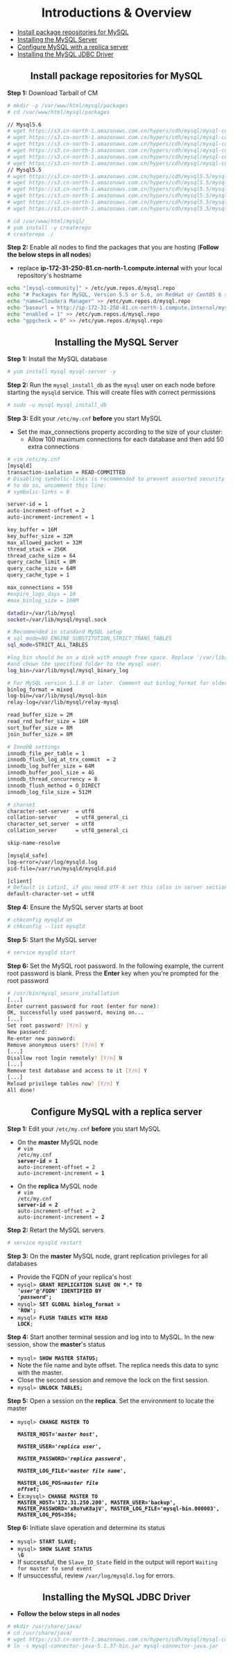 # <center> Introductions & Overview </center>
* <a href="#intro_1"/> Install package repositories for MySQL
* <a href="#intro_2"/> Installing the MySQL Server
* <a href="#intro_3"/> Configure MySQL with a replica server
* <a href="#intro_4"/> Installing the MySQL JDBC Driver


## <center> <a name="intro_1"/> Install package repositories for MySQL
**Step 1:** Download Tarball of CM <br>
```bash
# mkdir -p /var/www/html/mysql/packages
# cd /var/www/html/mysql/packages

// Mysql5.6
# wget https://s3.cn-north-1.amazonaws.com.cn/hypers/cdh/mysql/mysql-community-client-5.6.24-3.el6.x86_64.rpm
# wget https://s3.cn-north-1.amazonaws.com.cn/hypers/cdh/mysql/mysql-community-common-5.6.24-3.el6.x86_64.rpm
# wget https://s3.cn-north-1.amazonaws.com.cn/hypers/cdh/mysql/mysql-community-libs-5.6.24-3.el6.x86_64.rpm
# wget https://s3.cn-north-1.amazonaws.com.cn/hypers/cdh/mysql/mysql-community-libs-compat-5.6.24-3.el6.x86_64.rpm
# wget https://s3.cn-north-1.amazonaws.com.cn/hypers/cdh/mysql/mysql-community-server-5.6.24-3.el6.x86_64.rpm
# wget https://s3.cn-north-1.amazonaws.com.cn/hypers/cdh/mysql/mysql-connector-java-5.1.29-1.noarch.rpm
// Mysql5.5
# wget https://s3.cn-north-1.amazonaws.com.cn/hypers/cdh/mysql5.5/mysql-community-client-5.5.46-2.el6.x86_64.rpm
# wget https://s3.cn-north-1.amazonaws.com.cn/hypers/cdh/mysql5.5/mysql-community-common-5.5.46-2.el6.x86_64.rpm
# wget https://s3.cn-north-1.amazonaws.com.cn/hypers/cdh/mysql5.5/mysql-community-libs-5.5.46-2.el6.x86_64.rpm
# wget https://s3.cn-north-1.amazonaws.com.cn/hypers/cdh/mysql5.5/mysql-community-libs-compat-5.5.46-2.el6.x86_64.rpm
# wget https://s3.cn-north-1.amazonaws.com.cn/hypers/cdh/mysql5.5/mysql-community-server-5.5.46-2.el6.x86_64.rpm
# wget https://s3.cn-north-1.amazonaws.com.cn/hypers/cdh/mysql5.5/mysql-connector-java-5.1.29-1.noarch.rpm

# cd /var/www/html/mysql/
# yum install -y createrepo
# createrepo ./
```

**Step 2:** Enable all nodes to find the packages that you are hosting (**Follow the below steps in all nodes**) <br>
* replace **ip-172-31-250-81.cn-north-1.compute.internal** with your local repository's hostname
```bash
echo "[mysql-community]" > /etc/yum.repos.d/mysql.repo
echo "# Packages for MySQL, Version 5.5 or 5.6, on RedHat or CentOS 6 x86_64" >> /etc/yum.repos.d/mysql.repo
echo "name=Cloudera Manager" >> /etc/yum.repos.d/mysql.repo
echo "baseurl = http://ip-172-31-250-81.cn-north-1.compute.internal/mysql/" >> /etc/yum.repos.d/mysql.repo
echo "enabled = 1" >> /etc/yum.repos.d/mysql.repo
echo "gpgcheck = 0" >> /etc/yum.repos.d/mysql.repo
```


## <center> <a name="intro_2"/> Installing the MySQL Server
**Step 1:** Install the MySQL database <br>
```bash
# yum install mysql mysql-server -y
```

**Step 2:** Run the <code>mysql_install_db</code> as the <code>mysql</code> user on each node before starting the <code>mysqld</code> service. This will create files with correct permissions <br>
```bash
# sudo -u mysql mysql_install_db
```

**Step 3:** Edit your <code>/etc/my.cnf</code> **before** you start MySQL  <br>
* Set the max_connections property according to the size of your cluster:
    *  Allow 100 maximum connections for each database and then add 50 extra connections
```bash
# vim /etc/my.cnf
[mysqld]
transaction-isolation = READ-COMMITTED
# Disabling symbolic-links is recommended to prevent assorted security risks;
# to do so, uncomment this line:
# symbolic-links = 0

server-id = 1
auto-increment-offset = 2
auto-increment-increment = 1

key_buffer = 16M
key_buffer_size = 32M
max_allowed_packet = 32M
thread_stack = 256K
thread_cache_size = 64
query_cache_limit = 8M
query_cache_size = 64M
query_cache_type = 1

max_connections = 550
#expire_logs_days = 10
#max_binlog_size = 100M

datadir=/var/lib/mysql
socket=/var/lib/mysql/mysql.sock

# Recommended in standard MySQL setup
# sql_mode=NO_ENGINE_SUBSTITUTION,STRICT_TRANS_TABLES 
sql_mode=STRICT_ALL_TABLES

#log_bin should be on a disk with enough free space. Replace '/var/lib/mysql/mysql_binary_log' with an appropriate path for your system
#and chown the specified folder to the mysql user.
log_bin=/var/lib/mysql/mysql_binary_log

# For MySQL version 5.1.8 or later. Comment out binlog_format for older versions.
binlog_format = mixed
log-bin=/var/lib/mysql/mysql-bin
relay-log=/var/lib/mysql/relay-mysql

read_buffer_size = 2M
read_rnd_buffer_size = 16M
sort_buffer_size = 8M
join_buffer_size = 8M

# InnoDB settings
innodb_file_per_table = 1
innodb_flush_log_at_trx_commit  = 2
innodb_log_buffer_size = 64M
innodb_buffer_pool_size = 4G
innodb_thread_concurrency = 8
innodb_flush_method = O_DIRECT
innodb_log_file_size = 512M

# charset 
character-set-server  = utf8 
collation-server      = utf8_general_ci 
character_set_server  = utf8 
collation_server      = utf8_general_ci

skip-name-resolve 

[mysqld_safe]
log-error=/var/log/mysqld.log
pid-file=/var/run/mysqld/mysqld.pid

[client]
# Default is Latin1, if you need UTF-8 set this (also in server section)
default-character-set = utf8
```

**Step 4:** Ensure the MySQL server starts at boot  <br>
```bash
# chkconfig mysqld on
# chkconfig --list mysqld
```

**Step 5:** Start the MySQL server  <br>
```bash
# service mysqld start
```

**Step 6:** Set the MySQL root password. In the following example, the current root password is blank. Press the **Enter** key when you're prompted for the root password  <br>
```bash
# /usr/bin/mysql_secure_installation
[...]
Enter current password for root (enter for none):
OK, successfully used password, moving on...
[...]
Set root password? [Y/n] y
New password:
Re-enter new password:
Remove anonymous users? [Y/n] Y
[...]
Disallow root login remotely? [Y/n] N
[...]
Remove test database and access to it [Y/n] Y
[...]
Reload privilege tables now? [Y/n] Y
All done!
```


## <center> <a name="intro_3"/> Configure MySQL with a replica server
**Step 1:** Edit your <code>/etc/my.cnf</code> **before** you start MySQL  <br>
* On the **master** MySQL node<br>
<code># vim /etc/my.cnf</code><br>
<code>**server-id = 1** </code><br>
<code>auto-increment-offset = 2 </code><br>
<code>auto-increment-increment = **1** </code><p>


* On the **replica** MySQL node<br>
<code># vim /etc/my.cnf</code><br>
<code>**server-id = 2** </code><br>
<code>auto-increment-offset = 2 </code><br>
<code>auto-increment-increment = **2** </code><p>


**Step 2:** Retart the MySQL servers <br>
```bash
# service mysqld restart
```

**Step 3:** On the **master** MySQL node, grant replication privileges for all databases <br>
* Provide the FQDN of your replica's host<br>
* <code>mysql> **GRANT REPLICATION SLAVE ON \*.\* TO '*user*'@'*FQDN*' IDENTIFIED BY '*password*';**</code><br>
* <code>mysql> **SET GLOBAL binlog_format = 'ROW';**</code><br>
* <code>mysql> **FLUSH TABLES WITH READ LOCK**;</code><p>

**Step 4:** Start another terminal session and log into to MySQL. In the new session, show the **master**'s status <br>
* <code>mysql> **SHOW MASTER STATUS;**</code><br>
* Note the file name and byte offset. The replica needs this data to sync with the master.<br>
* Close the second session and remove the lock on the first session.<br>
* <code>mysql> **UNLOCK TABLES;**</code><p>

**Step 5:** Open a session on the **replica**. Set the environment to locate the master <br>
* <code>mysql> **CHANGE MASTER TO**<br> **MASTER_HOST='*master host*',**<br> **MASTER_USER='*replica user*',**<br> **MASTER_PASSWORD='*replica password*',**<br> **MASTER_LOG_FILE='*master file name*',**<br> **MASTER_LOG_POS=*master file offset*;**</code><br>
* Ex:<code>mysql> **CHANGE MASTER TO MASTER_HOST='172.31.250.200', MASTER_USER='backup', MASTER_PASSWORD='xRoYuK8ajV', MASTER_LOG_FILE='mysql-bin.000003', MASTER_LOG_POS=356;**</code><p>

**Step 6:** Initiate slave operation and determine its status <br>
* <code>mysql> **START SLAVE;**</code><br>
* <code>mysql> **SHOW SLAVE STATUS \G**</code><br>
* If successful, the <code>Slave_IO_State</code> field in the output will report <code>Waiting for master to send event</code><br>
* If unsuccessful, review <code>/var/log/mysqld.log</code> for errors.<p>


## <center> <a name="intro_4"/> Installing the MySQL JDBC Driver
* **Follow the below steps in all nodes**
```bash
# mkdir /usr/share/java/
# cd /usr/share/java/
# wget https://s3.cn-north-1.amazonaws.com.cn/hypers/cdh/mysql/mysql-connector-java-5.1.37-bin.jar
# ln -s mysql-connector-java-5.1.37-bin.jar mysql-connector-java.jar
```
